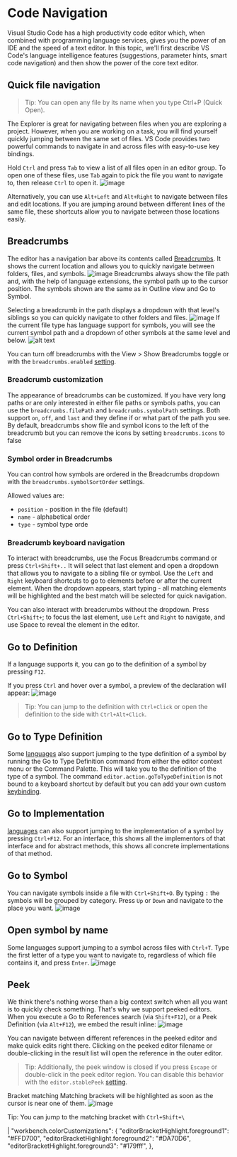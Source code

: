 # Code Navigation

Visual Studio Code has a high productivity code editor which, when combined with programming language services, gives you the power of an IDE and the speed of a text editor. In this topic, we'll first describe VS Code's language intelligence features (suggestions, parameter hints, smart code navigation) and then show the power of the core text editor.

## Quick file navigation

> Tip: You can open any file by its name when you type Ctrl+P (Quick Open).

The Explorer is great for navigating between files when you are exploring a project. However, when you are working on a task, you will find yourself quickly jumping between the same set of files. VS Code provides two powerful commands to navigate in and across files with easy-to-use key bindings.

Hold `Ctrl` and press `Tab` to view a list of all files open in an editor group. To open one of these files, use `Tab` again to pick the file you want to navigate to, then release `Ctrl` to open it. 
![image](https://github.com/omuriloo/exercicio-git-branches/assets/158228238/3db6dda5-91fe-400e-bfa7-de89c8b003c8)

Alternatively, you can use `Alt+Left` and `Alt+Right` to navigate between files and edit locations. If you are jumping around between different lines of the same file, these shortcuts allow you to navigate between those locations easily.

##  Breadcrumbs

The editor has a navigation bar above its contents called [Breadcrumbs](https://en.wikipedia.org/wiki/Breadcrumb_navigation). It shows the current location and allows you to quickly navigate between folders, files, and symbols.
![image](https://github.com/omuriloo/exercicio-git-branches/assets/158228238/b5d69555-d041-406c-a497-1480fd6fedbb)
Breadcrumbs always show the file path and, with the help of language extensions, the symbol path up to the cursor position. The symbols shown are the same as in Outline view and Go to Symbol.

Selecting a breadcrumb in the path displays a dropdown with that level's siblings so you can quickly navigate to other folders and files.
![image](https://github.com/omuriloo/exercicio-git-branches/assets/158228238/9b9a736e-d83c-42cc-907e-ca68912d36a2)
If the current file type has language support for symbols, you will see the current symbol path and a dropdown of other symbols at the same level and below.
![alt text](image.png)

You can turn off breadcrumbs with the View > Show Breadcrumbs toggle or with the `breadcrumbs.enabled` [setting](https://code.visualstudio.com/docs/getstarted/settings).

### Breadcrumb customization

The appearance of breadcrumbs can be customized. If you have very long paths or are only interested in either file paths or symbols paths, you can use the `breadcrumbs.filePath` and `breadcrumbs.symbolPath` settings. Both support `on`, `off`, and `last` and they define if or what part of the path you see. By default, breadcrumbs show file and symbol icons to the left of the breadcrumb but you can remove the icons by setting `breadcrumbs.icons` to false

### Symbol order in Breadcrumbs

You can control how symbols are ordered in the Breadcrumbs dropdown with the `breadcrumbs.symbolSortOrder` settings.

Allowed values are:

* `position` - position in the file (default)
* `name` - alphabetical order
* `type` - symbol type orde

### Breadcrumb keyboard navigation
To interact with breadcrumbs, use the Focus Breadcrumbs command or press `Ctrl+Shift+..` It will select that last element and open a dropdown that allows you to navigate to a sibling file or symbol. Use the `Left` and `Right` keyboard shortcuts to go to elements before or after the current element. When the dropdown appears, start typing - all matching elements will be highlighted and the best match will be selected for quick navigation.

You can also interact with breadcrumbs without the dropdown. Press `Ctrl+Shift+`; to focus the last element, use `Left` and `Right` to navigate, and use Space to reveal the element in the editor.

## Go to Definition
If a language supports it, you can go to the definition of a symbol by pressing `F12`.

If you press `Ctrl` and hover over a symbol, a preview of the declaration will appear:
![image](https://github.com/omuriloo/exercicio-git-branches/assets/158228238/15ffb267-ccae-493b-ae6e-d368fa33844d)

> Tip: You can jump to the definition with `Ctrl+Click` or open the definition to the side with `Ctrl+Alt+Click`.

## Go to Type Definition
Some [languages](https://code.visualstudio.com/docs/languages/overview) also support jumping to the type definition of a symbol by running the Go to Type Definition command from either the editor context menu or the Command Palette. This will take you to the definition of the type of a symbol. The command `editor.action.goToTypeDefinition` is not bound to a keyboard shortcut by default but you can add your own custom [keybinding](https://code.visualstudio.com/docs/getstarted/keybindings).

## Go to Implementation
[languages](https://code.visualstudio.com/docs/languages/overview) can also support jumping to the implementation of a symbol by pressing `Ctrl+F12`. For an interface, this shows all the implementors of that interface and for abstract methods, this shows all concrete implementations of that method.

## Go to Symbol
You can navigate symbols inside a file with `Ctrl+Shift+O`. By typing `:` the symbols will be grouped by category. Press `Up` or `Down` and navigate to the place you want.
![image](https://github.com/omuriloo/exercicio-git-branches/assets/158228238/edf88d04-436d-416c-a13c-05d101db3b30)

## Open symbol by name
Some languages support jumping to a symbol across files with `Ctrl+T`. Type the first letter of a type you want to navigate to, regardless of which file contains it, and press `Enter`.
![image](https://github.com/omuriloo/exercicio-git-branches/assets/158228238/ed510c87-cf31-4629-9b5f-b4fdb2ea9e80)

## Peek
We think there's nothing worse than a big context switch when all you want is to quickly check something. That's why we support peeked editors. When you execute a Go to References search (via `Shift+F12`), or a Peek Definition (via `Alt+F12`), we embed the result inline:
![image](https://github.com/omuriloo/exercicio-git-branches/assets/158228238/cdfcac90-2709-4681-aece-773877c69a7b)

You can navigate between different references in the peeked editor and make quick edits right there. Clicking on the peeked editor filename or double-clicking in the result list will open the reference in the outer editor.

> Tip: Additionally, the peek window is closed if you press `Escape` or double-click in the peek editor region. You can disable this behavior with the `editor.stablePeek` [setting](https://code.visualstudio.com/docs/getstarted/settings).

Bracket matching
Matching brackets will be highlighted as soon as the cursor is near one of them.
![image](https://github.com/omuriloo/exercicio-git-branches/assets/158228238/69f403e4-c074-4da3-9b73-ee76965e9de0)

Tip: You can jump to the matching bracket with `Ctrl+Shift+\`

| "workbench.colorCustomizations": {
    "editorBracketHighlight.foreground1": "#FFD700",
    "editorBracketHighlight.foreground2": "#DA70D6",
    "editorBracketHighlight.foreground3": "#179fff",
},
